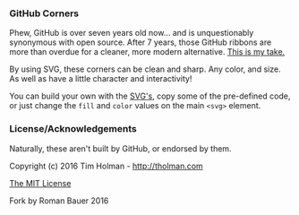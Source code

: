 ### GitHub Corners

Phew, GitHub is over seven years old now... and is unquestionably synonymous with open source. After 7 years, those GitHub ribbons are more than overdue for a cleaner, more modern alternative. [This is my take.](http://tholman.com/github-corners)

By using SVG, these corners can be clean and sharp. Any color, and size. As well as have a little character and interactivity!

You can build your own with the [SVG's](https://github.com/tholman/github-corners/tree/master/svg), copy some of the pre-defined code, or just change the `fill` and `color` values on the main `<svg>` element.

### License/Acknowledgements

Naturally, these aren't built by GitHub, or endorsed by them.

Copyright (c) 2016 Tim Holman - http://tholman.com

[The MIT License](https://github.com/tholman/github-corners/blob/master/license.md)

Fork by Roman Bauer 2016